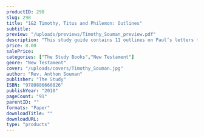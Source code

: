 ```yaml
---
productID: 298
slug: 298
title: "1&2 Timothy, Titus and Philemon: Outlines"
subtitle: 
preview: "/uploads/previews/Timothy_Souman_preview.pdf"
description: "This study guide contains 11 outlines on Paul’s letters to Timothy, Titus and Philemon. 1 Timothy (5 outlines), 2 Timothy (3 outlines), Titus (2 outlines), Philemon (1 outline). Bold lettered headings within each outline help the reader to understand the main thrust of each chapter/ text. Each outline concludes with questions and points for discussion."
price: 8.00
salePrice: 
categories: ["The Study Books","New Testament"]
genre: "New Testament"
cover: "/uploads/covers/Timothy_Souman.jpg"
author: "Rev. Anthon Souman"
publisher: "The Study"
ISBN: "9780886660826"
publishYear: "2010"
pageCount: "91"
parentID: ""
formats: "Paper"
downloadTitle: ""
downloadURL: 
type: "products"
---
```

